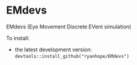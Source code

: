 # EMdevs
EMdevs (Eye Movement Discrete EVent simulation)

To install:

* the latest development version: `devtools::install_github("ryanhope/EMdevs")`
